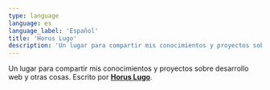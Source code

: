 ```yaml
---
type: language
language: es
language_label: 'Español'
title: 'Horus Lugo'
description: 'Un lugar para compartir mis conocimientos y proyectos sobre desarrollo web y otras cosas.'
---
```


Un lugar para compartir mis conocimientos y proyectos sobre desarrollo web y otras cosas. Escrito por **[Horus Lugo](https://twitter.com/HorusGoul)**.
